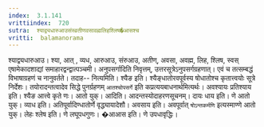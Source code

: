 ```yaml
---
index:  3.1.141
vrittiindex:  720
sutra:  श्याद्व्यधारुआउसंस्व्रतीणवसावह्मलिहश्लिष�आसश्च
vritti:  balamanorama 
---
```


श्याद्व्यधारुआउ। श्या, आत् , व्यध, आरुआउ, संरुआउ, अतीण्, अवसा, अवह्म, लिह, श्लिष, स्वस् एषामेकादशाद्यां समाहारद्वन्द्वात्पञ्चमी। अनुपसर्गादिति निवृत्तम्, उत्तरसूत्रेऽनुपसर्गग्रहणात्। एवं च तत्सम्बद्धं विभाषाग्रहणं च नानुवर्तते। तदाह-- नित्यमिति। श्यैङ इति। श्यैङ्धातोरवपूर्वस्य षोधातोश्च कृतात्त्वयोः सूत्रे निर्देशः। तयोरादन्तत्वादेव सिद्धे पुनर्ग्रहणम् `आतश्चोपसर्गे` इति कप्रत्ययबाधनार्थमित्यर्थः। अवश्यायः प्रतिश्याय इति। श्यैङ आत्त्वे कृते णः। आतो युक्। आदिति। आदन्तस्योदाहरणसूचनम्। दायः धाय इति। णे आतो युक्। व्याध इति। अतिपूर्वादिण्धातोर्णे वृद्ध्यायादेशौ। अवसाय इति। अवपूर्वात् `षोऽन्तकर्मणि` इत्यस्माण्णे आतो युक्। लेहः श्लेष इति। णे लघूपधगुणः। �आआस इति। णे उपधावृद्धिः। 

